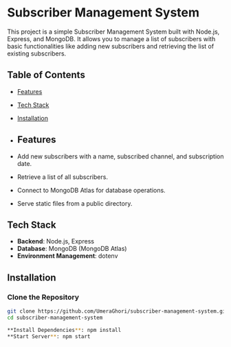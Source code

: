 # **Subscriber Management System**

This project is a simple Subscriber Management System built with Node.js, Express, and MongoDB. It allows you to manage a list of subscribers with basic functionalities like adding new subscribers and retrieving the list of existing subscribers.

## **Table of Contents**
- [Features](#features)
- [Tech Stack](#tech-stack)
- [Installation](#installation)
  
- ## **Features**
- Add new subscribers with a name, subscribed channel, and subscription date.
- Retrieve a list of all subscribers.
- Connect to MongoDB Atlas for database operations.
- Serve static files from a public directory.

## **Tech Stack**
- **Backend**: Node.js, Express
- **Database**: MongoDB (MongoDB Atlas)
- **Environment Management**: dotenv

## **Installation**

### **Clone the Repository**
```bash
git clone https://github.com/UmeraGhori/subscriber-management-system.git
cd subscriber-management-system

**Install Dependencies**: npm install
**Start Server**: npm start
